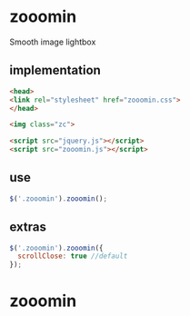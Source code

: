 # zooomin
Smooth image lightbox

## implementation

```html
<head>
<link rel="stylesheet" href="zooomin.css">
</head>

<img class="zc">

<script src="jquery.js"></script>
<script src="zooomin.js"></script>
```

## use

```javascript
$('.zooomin').zooomin();
```

## extras

```javascript
$('.zooomin').zooomin({
  scrollClose: true //default
});
```
# zooomin
